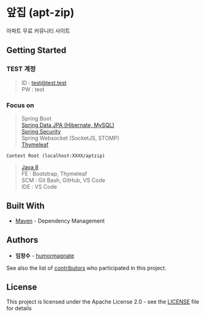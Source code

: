 # 앞집 (apt-zip)

아파트 무료 커뮤니티 사이트

## Getting Started



### TEST 계정
>ID : test@test.test<br>
>PW : test

### Focus on
>Spring Boot<br>
>[Spring Data JPA (Hibernate, MySQL)](https://github.com/humormagnate/aptzip/study/SpringDataJPA.md)<br>
>[Spring Security](https://github.com/humormagnate/aptzip/study/SpringSecurity.md)<br>
>Spring Websocket (SocketJS, STOMP)<br>
>[Thymeleaf](https://github.com/humormagnate/aptzip/study/ThymeLeaf.md)<br>

```
Context Root (localhost:XXXX/aptzip)
```

>[Java 8](https://github.com/humormagnate/aptzip/study/stream.md)<br>
>FE : Bootstrap, Thymeleaf<br>
>SCM : Git Bash, GitHub, VS Code<br>
>IDE : VS Code

## Built With

* [Maven](https://maven.apache.org/) - Dependency Management

## Authors

* **임창수** - [humormagnate](https://github.com/humormagnate)

See also the list of [contributors](https://github.com/humormagnate/aptzip/graphs/contributors) who participated in this project.

## License

This project is licensed under the Apache License 2.0 - see the [LICENSE](https://www.apache.org/licenses/LICENSE-2.0) file for details